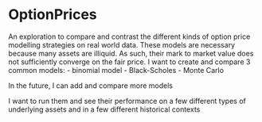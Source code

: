 # OptionPrices

An exploration to compare and contrast the different kinds of option price modelling strategies on real world data. These models are necessary because many assets are illiquid. As such, their mark to market value does not sufficiently converge on the fair price. 
I want to create and compare 3 common models:
    - binomial model
    - Black-Scholes
    - Monte Carlo

In the future, I can add and compare more models

I want to run them and see their performance on a few different types of underlying assets and in a few different historical contexts

